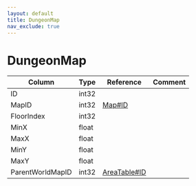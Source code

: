 ```yaml
---
layout: default
title: DungeonMap
nav_exclude: true
---
```

# DungeonMap

| Column | Type | Reference | Comment |
|--------|------|-----------|---------|
|ID|int32|||
|MapID|int32|[Map#ID](Map)||
|FloorIndex|int32|||
|MinX|float|||
|MaxX|float|||
|MinY|float|||
|MaxY|float|||
|ParentWorldMapID|int32|[AreaTable#ID](AreaTable)||
